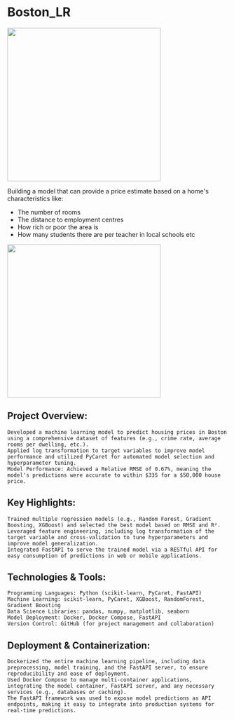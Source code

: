 # Boston_LR

<img src=https://i.imgur.com/WKQ0nH2.jpg height=350>

Building a model that can provide a price estimate based on a home's characteristics like:
* The number of rooms
* The distance to employment centres
* How rich or poor the area is
* How many students there are per teacher in local schools etc

<img src=https://i.imgur.com/WfUSSP7.png height=350>

## Project Overview:

    Developed a machine learning model to predict housing prices in Boston using a comprehensive dataset of features (e.g., crime rate, average rooms per dwelling, etc.).
    Applied log transformation to target variables to improve model performance and utilized PyCaret for automated model selection and hyperparameter tuning.
    Model Performance: Achieved a Relative RMSE of 0.67%, meaning the model's predictions were accurate to within $335 for a $50,000 house price.

## Key Highlights:

    Trained multiple regression models (e.g., Random Forest, Gradient Boosting, XGBoost) and selected the best model based on RMSE and R².
    Leveraged feature engineering, including log transformation of the target variable and cross-validation to tune hyperparameters and improve model generalization.
    Integrated FastAPI to serve the trained model via a RESTful API for easy consumption of predictions in web or mobile applications.

## Technologies & Tools:

    Programming Languages: Python (scikit-learn, PyCaret, FastAPI)
    Machine Learning: scikit-learn, PyCaret, XGBoost, RandomForest, Gradient Boosting
    Data Science Libraries: pandas, numpy, matplotlib, seaborn
    Model Deployment: Docker, Docker Compose, FastAPI
    Version Control: GitHub (for project management and collaboration)

## Deployment & Containerization:

    Dockerized the entire machine learning pipeline, including data preprocessing, model training, and the FastAPI server, to ensure reproducibility and ease of deployment.
    Used Docker Compose to manage multi-container applications, integrating the model container, FastAPI server, and any necessary services (e.g., databases or caching).
    The FastAPI framework was used to expose model predictions as API endpoints, making it easy to integrate into production systems for real-time predictions.
